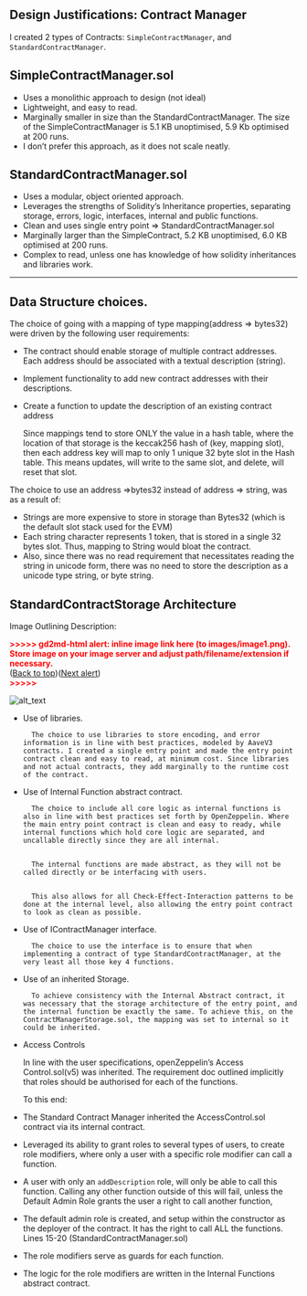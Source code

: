 ## Design Justifications: Contract Manager

I created 2 types of Contracts: `SimpleContractManager`, and `StandardContractManager`.


## SimpleContractManager.sol



* Uses a monolithic approach to design (not ideal)
* Lightweight, and easy to read.
* Marginally smaller in size than the StandardContractManager. The size of the SimpleContractManager is 5.1 KB unoptimised, 5.9 Kb optimised at 200 runs.
* I don’t prefer this approach, as it does not scale neatly.


## StandardContractManager.sol



* Uses a modular, object oriented approach.
* Leverages the strengths of Solidity’s Inheritance properties, separating storage, errors, logic, interfaces, internal and public functions.
* Clean and uses single entry point => StandardContractManager.sol
* Marginally larger than the SimpleContract, 5.2 KB unoptimised, 6.0 KB optimised at 200 runs.
* Complex to read, unless one has knowledge of how solidity inheritances and libraries work.

---



## Data Structure choices.

The choice of going with a mapping of type mapping(address => bytes32) were driven by the following user requirements:



* The contract should enable storage of multiple contract addresses. Each address should be associated with a textual description (string).
* Implement functionality to add new contract addresses with their descriptions.
* Create a function to update the description of an existing contract address

    Since mappings tend to store ONLY the value in a hash table, where the location of that storage is the keccak256 hash of (key, mapping slot), then each address key will map to only 1 unique 32 byte slot in the Hash table. This means updates, will write to the same slot, and delete, will reset that slot.


The choice to use an address =>bytes32 instead of address => string, was as a result of:



* Strings are more expensive to store in storage than Bytes32 (which is the default slot stack used for the EVM)
* Each string character represents 1 token, that is stored in a single 32 bytes slot. Thus, mapping to String would bloat the contract.
* Also, since there was no read requirement that necessitates reading the string in unicode form, there was no need to store the description as a unicode type string, or byte string.


## StandardContractStorage Architecture

Image Outlining Description:



<p id="gdcalert1" ><span style="color: red; font-weight: bold">>>>>>  gd2md-html alert: inline image link here (to images/image1.png). Store image on your image server and adjust path/filename/extension if necessary. </span><br>(<a href="#">Back to top</a>)(<a href="#gdcalert2">Next alert</a>)<br><span style="color: red; font-weight: bold">>>>>> </span></p>


![alt_text](images/image1.png "image_tooltip")




* Use of libraries. 

        The choice to use libraries to store encoding, and error information is in line with best practices, modeled by AaveV3 contracts. I created a single entry point and made the entry point contract clean and easy to read, at minimum cost. Since libraries and not actual contracts, they add marginally to the runtime cost of the contract.

* Use of Internal Function abstract contract. 

        The choice to include all core logic as internal functions is also in line with best practices set forth by OpenZeppelin. Where the main entry point contract is clean and easy to ready, while internal functions which hold core logic are separated, and uncallable directly since they are all internal. 


        The internal functions are made abstract, as they will not be called directly or be interfacing with users. 


        This also allows for all Check-Effect-Interaction patterns to be done at the internal level, also allowing the entry point contract to look as clean as possible.

* Use of IContractManager interface. 

        The choice to use the interface is to ensure that when implementing a contract of type StandardContractManager, at the very least all those key 4 functions.

* Use of an inherited Storage. 

        To achieve consistency with the Internal Abstract contract, it was necessary that the storage architecture of the entry point, and the internal function be exactly the same. To achieve this, on the ContractManagerStorage.sol, the mapping was set to internal so it could be inherited.

* Access Controls

    In line with the user specifications, openZeppelin’s Access Control.sol(v5) was inherited. The requirement doc outlined implicitly that roles should be authorised for each of the functions.


    To this end:

* The Standard Contract Manager inherited the AccessControl.sol contract via its internal contract.
* Leveraged its ability to grant roles to several types of users, to create role modifiers, where only a user with a specific role modifier can call a function.
* A user with only an `addDescription` role, will only be able to call this function. Calling any other function outside of this will fail, unless the Default Admin Role grants the user a right to call another function,
* The default admin role is created, and setup within the constructor as the deployer of the contract. It has the right to call ALL the functions. Lines 15-20 (StandardContractManager.sol)
* The role modifiers serve as guards for each function.
* The logic for the role modifiers are written in the Internal Functions abstract contract.
